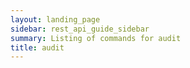 ```yaml
---
layout: landing_page
sidebar: rest_api_guide_sidebar
summary: Listing of commands for audit
title: audit
---
```

